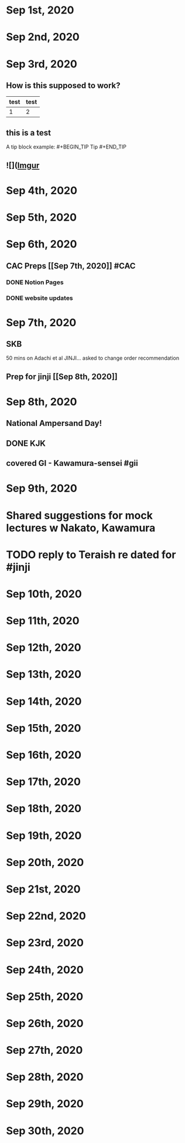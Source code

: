 # Sep 1st, 2020
# Sep 2nd, 2020
# Sep 3rd, 2020
## How is this supposed to work?
|test|test|
|---|---|
|1|2|
## this is a test
A tip block example:
#+BEGIN_TIP
Tip
#+END_TIP
## ![]([Imgur](https://i.imgur.com/F7a7z0i.jpg)
# Sep 4th, 2020
# Sep 5th, 2020
# Sep 6th, 2020
## CAC Preps [[Sep 7th, 2020]] #CAC
### DONE Notion Pages
### DONE website updates
##
# Sep 7th, 2020
## SKB
50 mins on Adachi et al JINJI... asked to change order recommendation
## Prep for jinji [[Sep 8th, 2020]]
# Sep 8th, 2020
## National Ampersand Day!
## DONE KJK
## covered GI - Kawamura-sensei #gii
# Sep 9th, 2020
# Shared suggestions for mock lectures w Nakato, Kawamura
# TODO reply to Teraish re dated for #jinji
#
# Sep 10th, 2020
# Sep 11th, 2020
# Sep 12th, 2020
# Sep 13th, 2020
# Sep 14th, 2020
# Sep 15th, 2020
# Sep 16th, 2020
# Sep 17th, 2020
# Sep 18th, 2020
# Sep 19th, 2020
# Sep 20th, 2020
# Sep 21st, 2020
# Sep 22nd, 2020
# Sep 23rd, 2020
# Sep 24th, 2020
# Sep 25th, 2020
# Sep 26th, 2020
# Sep 27th, 2020
# Sep 28th, 2020
# Sep 29th, 2020
# Sep 30th, 2020
